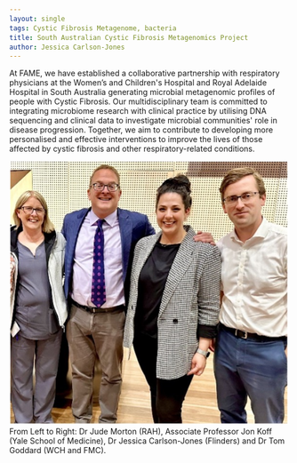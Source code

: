 ```yaml
---
layout: single
tags: Cystic Fibrosis Metagenome, bacteria
title: South Australian Cystic Fibrosis Metagenomics Project
author: Jessica Carlson-Jones
---
```


At FAME, we have established a collaborative partnership with respiratory physicians at the Women’s and Children's Hospital and Royal Adelaide Hospital in South Australia generating microbial metagenomic profiles of people with Cystic Fibrosis. Our multidisciplinary team is committed to integrating microbiome research with clinical practice by utilising DNA sequencing and clinical data to investigate microbial communities' role in disease progression. Together, we aim to contribute to developing more personalised and effective interventions to improve the lives of those affected by cystic fibrosis and other respiratory-related conditions.

![](/assets/images/CF-projects.jpg)
From Left to Right: Dr Jude Morton (RAH), Associate Professor Jon Koff (Yale School of Medicine), Dr Jessica Carlson-Jones (Flinders) and Dr Tom Goddard (WCH and FMC).